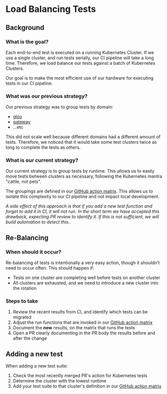 # Load Balancing Tests

## Background
### What is the goal?
Each end-to-end test is executed on a running Kubernetes Cluster. If we use a single cluster, and run tests serially, our CI pipeline will take a long time. Therefore, we load balance our tests against a batch of Kubernetes Clusters.

Our goal is to make the most efficient use of our hardware for executing tests in our CI pipeline.

### What was our previous strategy?
Our previous strategy was to group tests by domain:
- [gloo](https://github.com/solo-io/gloo/tree/v1.16.x/test/kube2e/gloo)
- [gateway](https://github.com/solo-io/gloo/tree/v1.16.x/test/kube2e/gateway)
- ...etc

This did not scale well because different domains had a different amount of tests. Therefore, we noticed that it would take some test clusters twice as long to complete the tests as others.

### What is our current strategy?
Our current strategy is to group tests by runtime. This allows us to easily move tests between clusters as necessary, following the Kubernetes mantra "cattle, not pets".

The groupings are defined in our [GitHub action matrix](/.github/workflows/pr-kubernetes-tests.yaml). This allows us to isolate this complexity to our CI pipeline and not impact local development.

 _A side effect of this approach is that if you add a new test function and forget to add it in CI, it will not run. In the short term we have accepted this drawback, expecting PR review to identify it. If this is not sufficient, we will build automation to detect this._.

## Re-Balancing

### When should it occur?
Re-balancing of tests is intentionally a very easy action, though it shouldn't need to occur often. This should happen if:
- Tests on one cluster are completing well before tests on another cluster
- All clusters are exhausted, and we need to introduce a new cluster into the rotation

### Steps to take
1. Review the recent results from CI, and identify which tests can be migrated
2. Adjust the run functions that are invoked in our [GitHub action matrix](/.github/workflows/pr-kubernetes-tests.yaml)
4. Document the **new** results, on the matrix that runs the tests
4. Open a PR clearly documenting in the PR body the results before and after the change


## Adding a new test
When adding a new test suite:
1. Check the most recently merged PR's action for Kubernetes tests
2. Determine the cluster with the lowest runtime
3. Add your test suite to that cluster's definition in our [GitHub action matrix](/.github/workflows/pr-kubernetes-tests.yaml)

